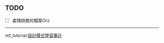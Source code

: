 ## TODO
- [ ] 處理誤推的檔案Orz

***
ref_tutorial:[設計模式學習筆計](https://skyyen999.gitbooks.io/-study-design-pattern-in-java/content/)
